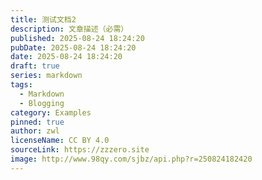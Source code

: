 ```yaml
---
title: 测试文档2
description: 文章描述（必需）
published: 2025-08-24 18:24:20
pubDate: 2025-08-24 18:24:20
date: 2025-08-24 18:24:20
draft: true
series: markdown
tags:
  - Markdown
  - Blogging
category: Examples
pinned: true
author: zwl
licenseName: CC BY 4.0
sourceLink: https://zzzero.site
image: http://www.98qy.com/sjbz/api.php?r=250824182420
---
```

